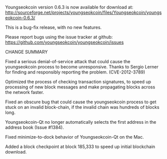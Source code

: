 Youngseokcoin version 0.6.3 is now available for download at:
  http://sourceforge.net/projects/youngseokcoin/files/Youngseokcoin/youngseokcoin-0.6.3/

This is a bug-fix release, with no new features.

Please report bugs using the issue tracker at github:
  https://github.com/youngseokcoin/youngseokcoin/issues

CHANGE SUMMARY

Fixed a serious denial-of-service attack that could cause the
youngseokcoin process to become unresponsive. Thanks to Sergio Lerner
for finding and responsibly reporting the problem. (CVE-2012-3789)

Optimized the process of checking transaction signatures, to
speed up processing of new block messages and make propagating
blocks across the network faster.

Fixed an obscure bug that could cause the youngseokcoin process to get
stuck on an invalid block-chain, if the invalid chain was
hundreds of blocks long.

Youngseokcoin-Qt no longer automatically selects the first address
in the address book (Issue #1384).

Fixed minimize-to-dock behavior of Youngseokcoin-Qt on the Mac.

Added a block checkpoint at block 185,333 to speed up initial
blockchain download.
